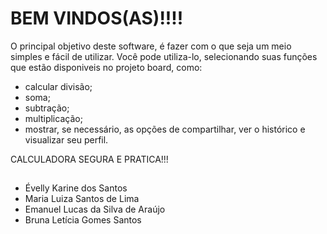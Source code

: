 #  BEM VINDOS(AS)!!!!

O principal objetivo deste software, é fazer com o que seja um meio simples e fácil de utilizar. Você pode utiliza-lo, selecionando suas funções que estão disponiveis no projeto board, como:
- calcular divisão;
- soma;
- subtração;
- multiplicação;
- mostrar, se necessário, as opções de compartilhar, ver o histórico e visualizar seu perfil. 

CALCULADORA SEGURA E PRATICA!!! 

##
- Évelly Karine dos Santos
- Maria Luiza Santos de Lima
- Emanuel Lucas da Silva de Araújo
- Bruna Letícia Gomes Santos